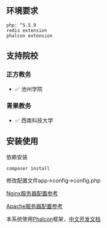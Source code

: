 ## 环境要求

	php: ^5.5.9
	redis extension
	phalcon extension

## 支持院校

### 正方教务

- :white_check_mark: 池州学院

### 青果教务

- :white_check_mark: 西南科技大学

## 安装使用

依赖安装

```bash
composer install
```

修改配置文件app->config->config.php

[Nginx服务器配置参考](https://www.kancloud.cn/jaya1992/phalcon_doc_zh/753243#Nginx_46)

[Apache服务器配置参考](https://www.kancloud.cn/jaya1992/phalcon_doc_zh/753243#Apache_148)

本系统使用[Phalcon](https://phalcon.io/zh-cn)框架，[中文开发文档](https://www.kancloud.cn/jaya1992/phalcon_doc_zh)
